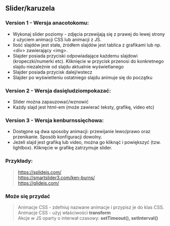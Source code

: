 ## Slider/karuzela

### Version 1 - Wersja anacotokomu:
- Wykonaj slider poziomy - zdjęcia przewijają się z prawej do lewej strony z użyciem animacji CSS lub animacji z JS.
- Ilość slajdów jest stała, źródłem slajdów jest tablica z grafikami lub np. &lt;div&gt; zawierający &lt;img&gt;.
- Slajder posiada przyciski odpowiadające każdemu slajdowi (kropeczki/numerki etc). Kliknięcie w przycisk przenosi do konkretnego slajdu niezależnie od slajdu aktualnie wyświetlanego
- Slajder posiada przycisk dalej/wstecz
- Slajder po wyświetleniu ostatniego slajdu animuje się do początku
### Version 2 - Wersja dasięludziompokazać:
- Slider można zapauzować/wznowić
- Każdy slajd jest html-em (może zawierać teksty, grafikę, video etc)
### Version 3 - Wersja kenburnssięchowa:
- Dostępne są dwa sposoby animacji: przewijanie lewo/prawo oraz przenikanie. Sposób konfiguracji dowolny.
- Jeżeli slajd jest grafiką lub video, można go kliknąć i powiększyć (tzw. lightbox). Kliknęcie w grafikę zatrzymuje slider.


### Przykłady:
> https://splidejs.com/  
> https://smartslider3.com/ken-burns/  
> https://glidejs.com/

### Może się przydać
> Animacje CSS - zdefniuj nazwane animacje i przypisz je do klas CSS.  
> Animacje CSS - użyj właściwości __transform__  
> Akcje w JS oparty o interwał czasowy: __setTimeout(), setInterval()__